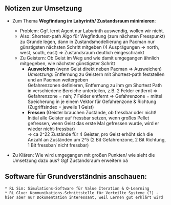 ## Notizen zur Umsetzung

* Zum Thema __Wegfindung im Labyrinth/ Zustandsraum minimieren__:
	* Problem: Ggf. lernt Agent nur Labyrinth auswendig, wollen wir nicht.	
	* Also: Shortest-path Algo für Wegfindung (zum nächsten Fresspunkt) zu Grunde legen, dann in Zustandsmodellierung an Pacman nur günstigsten nächsten Schritt mitgeben (4 Ausprägungen -> north, west, south, east) => Zustandsraum deutlich eingeschränkt	
	* Zu Geistern: Ob Geist im Weg und wie damit umgegangen ähnlich mitgegeben, wie nächster günstigster Schritt
		* __Ausweichen__ (wenn Geist direkt neben Pacman => Ausweichen)    
		_Umsetzung_: Entfernung zu Geistern mit Shortest-path feststellen und an Pacman weitergeben    
		Gefahrenzonen definieren, Entfernung zu ihm gm Shortest Path in verschiedene Bereiche unterteilen, z.B. 2 Felder entfernt => Gefahrenzone = nah; 7 Felder entfernt => Gefahrenzone = mittel    
		Speicherung in je einem Vektor für Gefahrenzone & Richtung (Zugriffsindex = jeweils 1 Geist)
		* __Fressen__ (Geister brauchen Zustände, ob fressbar oder nicht! Initial alle Geister auf fressbar setzen, wenn großes Pellet gefressen, wenn Geist das erste Mal gefressen wurde, wird er wieder nicht-fressbar)    
	=> ca 2^22 Zustände für 4 Geister, pro Geist erhöht sich die Anzahl an Zuständen um 2^5 (2 Bit Gefahrenzone, 2 Bit Richtung, 1 Bit fressbar/ nicht fressbar)

* Zu Klären: Wie wird umgegangen mit großen Punkten/ wie sieht die Umsetzung dazu aus? Ggf Zustandsraum erweitern oä


## Software für Grundverständnis anschauen:
	* RL Sim: Simulations-Software für Value Iteration & Q-Learning
	* RL Glue: Kommunikations-Schnittstelle für Verteilte Systeme (?) - hier aber nur Dokumentation interessant, weil Lernen gut erklärt wird